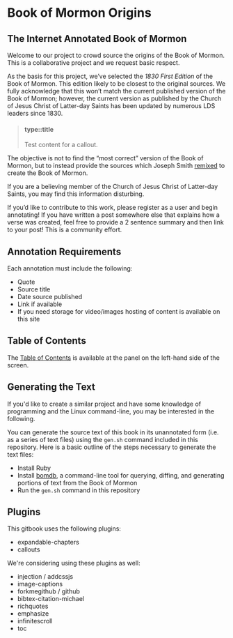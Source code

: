 # Book of Mormon Origins

## The Internet Annotated Book of Mormon

Welcome to our project to crowd source the origins of the Book of Mormon. This is a collaborative project and we request basic respect.

As the basis for this project, we’ve selected the *1830 First Edition* of the Book of Mormon. This edition likely to be closest to the original sources. We fully acknowledge that this won’t match the current published version of the Book of Mormon; however, the current version as published by the Church of Jesus Christ of Latter-day Saints has been updated by numerous LDS leaders since 1830.

> #### type::title
>
> Test content for a callout.

The objective is not to find the “most correct” version of the Book of Mormon, but to instead provide the sources which Joseph Smith [remixed](http://everythingisaremix.info/watch-the-series/) to create the Book of Mormon.

If you are a believing member of the Church of Jesus Christ of Latter-day Saints, you may find this information disturbing.

If you’d like to contribute to this work, please register as a user and begin annotating! If you have written a post somewhere else that explains how a verse was created, feel free to provide a 2 sentence summary and then link to your post! This is a community effort.

## Annotation Requirements

Each annotation must include the following:

* Quote
* Source title
* Date source published
* Link if available
* If you need storage for video/images hosting of content is available on this site

## Table of Contents

The [Table of Contents](README.md) is available at the panel on the left-hand side of the screen.

## Generating the Text

If you'd like to create a similar project and have some knowledge of programming and the Linux command-line, you may be interested in the following.

You can generate the source text of this book in its unannotated form (i.e. as a series of text files) using the `gen.sh` command included in this repository. Here is a basic outline of the steps necessary to generate the text files:

* Install Ruby
* Install [bomdb](https://github.com/wordtreefoundation/bomdb), a command-line tool for querying, diffing, and generating portions of text from the Book of Mormon
* Run the `gen.sh` command in this repository

## Plugins

This gitbook uses the following plugins:

* expandable-chapters
* callouts

We're considering using these plugins as well:

* injection / addcssjs
* image-captions
* forkmegithub / github
* bibtex-citation-michael
* richquotes
* emphasize
* infinitescroll
* toc
